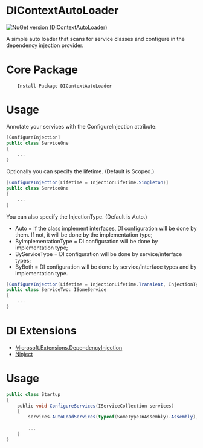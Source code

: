# DIContextAutoLoader 

[![NuGet version (DIContextAutoLoader)](https://img.shields.io/nuget/v/DIContextAutoLoader.svg?style=flat-square)](https://www.nuget.org/packages/DIContextAutoLoader/)

A simple auto loader that scans for service classes and configure in the dependency injection provider.

# Core Package

```
    Install-Package DIContextAutoLoader
```

# Usage

Annotate your services with the ConfigureInjection attribute:

```csharp
[ConfigureInjection]
public class ServiceOne
{
    ...
}
```

Optionally you can specify the lifetime. (Default is Scoped.)

```csharp
[ConfigureInjection(Lifetime = InjectionLifetime.Singleton)]
public class ServiceOne
{
    ...
}
```

You can also specify the InjectionType. (Default is Auto.)

+ Auto = If the class implement interfaces, DI configuration will be done by them. If not, it will be done by the implementation type;
+ ByImplementationType = DI configuration will be done by implementation type;
+ ByServiceType = DI configuration will be done by service/interface types;
+ ByBoth = DI configuration will be done by service/interface types and by implementation type.

```csharp
[ConfigureInjection(Lifetime = InjectionLifetime.Transient, InjectionType = InjectionType.ByServiceType)]
public class ServiceTwo: ISomeService
{
    ...
}
```

# DI Extensions

+ [Microsoft.Extensions.DependencyInjection](https://github.com/dgenezini/DIContextAutoLoader.Microsoft.Extensions.DependencyInjection)
+ [Ninject](https://github.com/dgenezini/DIContextAutoLoader.Ninject)

# Usage

```csharp
public class Startup
{
    public void ConfigureServices(IServiceCollection services)
    {
        services.AutoLoadServices(typeof(SomeTypeInAssembly).Assembly);
 
        ...
    }
}
```

